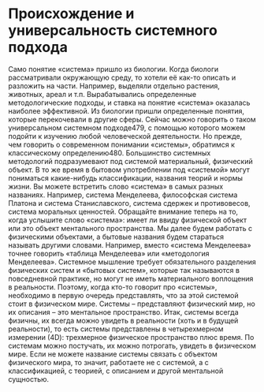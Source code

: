 # Происхождение и универсальность системного подхода

Само понятие «система» пришло из биологии. Когда биологи рассматривали окружающую среду, то хотели её как-то описать и разложить на части. Например, выделяли отдельно растения, животных, ареал и т.п. Вырабатывались определенные методологические подходы, и ставка на понятие «система» оказалась наиболее эффективной. Из биологии пришли определенные понятия, которые перекочевали в другие сферы. Сейчас можно говорить о таком универсальном системном подходе479, с помощью которого можем подойти к изучению любой человеческой деятельности.
Но прежде, чем говорить о современном понимании «системы», обратимся к классическому определению480. Большинство системных методологий подразумевают под системой материальный, физический объект. В то же время в бытовом употреблении под «системой» могут пониматься какие-нибудь классификации, названия теорий и нормы жизни. Вы можете встретить слово «система» в самых разных названиях. Например, система Менделеева, философская система Платона и система Станиславского, система сдержек и противовесов, система моральных ценностей. Обращайте внимание теперь на то, когда услышите слово «система»: имеет ли ввиду физической объект или это объект ментального пространства. Мы далее будем работать с физическими объектами, а бытовые названия будем стараться называть другими словами. Например, вместо «система Менделеева» точнее говорить «таблица Менделеева» или «методология Менделеева». 
Системное мышление требует обязательного разделения физических систем и «бытовых систем», которые так называются в повседневной практике, но могут не иметь материального воплощения в реальности. Поэтому, когда кто-то говорит про «системы», необходимо в первую очередь представлять, что за этой системой стоит в физическом мире. Системы – представляют физический мир, но их описания – это ментальное пространство. 
Итак, системы всегда физичны, их всегда можно увидеть в реальности (хоть и в будущей реальности), то есть системы представлены в четырехмерном измерении (4D): трехмерное физическое пространство плюс время. По системам можно постучать, их можно потрогать, увидеть в физическом мире. Если не можете название системы связать с объектом физического мира, то значит, работаете не с системой, а с классификацией, с теорией, с описанием и другой ментальной сущностью.
